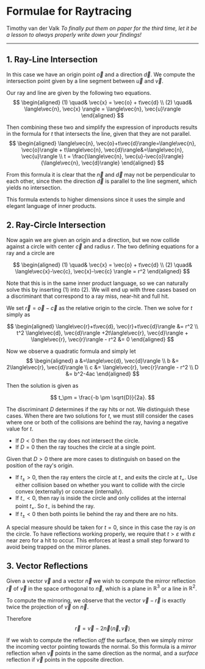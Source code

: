 # Formulae for Raytracing
Timothy van der Valk
*To finally put them on paper for the third time, let it be a lesson to always properly write down your findings!*

---

## 1. Ray-Line Intersection
In this case we have an origin point $\vec{o}$ and a direction $\vec{d}$. We compute the intersection point given by a line segment between $\vec{u}$ and $\vec{v}$.

Our ray and line are given by the following two equations.
$$
\begin{aligned}
(1) \quad& \vec{x} = \vec{o} + t\vec{d} \\
(2) \quad& \langle\vec{n}, \vec{x} \rangle = \langle\vec{n}, \vec{u}\rangle
\end{aligned}
$$

Then combining these two and simplify the expression of inproducts results in the formula for $t$ that intersects the line, given that they are not parallel.
$$
\begin{aligned}
\langle\vec{n}, \vec{o}+t\vec{d}\rangle=\langle\vec{n}, \vec{o}\rangle + t\langle\vec{n}, \vec{d}\rangle&=\langle\vec{n}, \vec{u}\rangle \\
t = \frac{\langle\vec{n}, \vec{u}-\vec{o}\rangle}{\langle\vec{n}, \vec{d}\rangle}
\end{aligned}
$$

From this formula it is clear that the $\vec{n}$ and $\vec{d}$ may not be perpendicular to each other, since then the direction $\vec{d}$ is parallel to the line segment, which yields no intersection.

This formula extends to higher dimensions since it uses the simple and elegant language of inner products.

## 2. Ray-Circle Intersection

Now again we are given an origin and a direction, but we now collide against a circle with center $\vec{c}$ and radius $r$. The two defining equations for a ray and a circle are

$$
\begin{aligned}
(1) \quad& \vec{x} = \vec{o} + t\vec{d} \\
(2) \quad& \langle\vec{x}-\vec{c}, \vec{x}-\vec{c} \rangle = r^2
\end{aligned}
$$

Note that this is in the same inner product language, so we can naturally solve this by inserting $(1)$ into $(2)$. We will end up with three cases based on a discriminant that correspond to a ray miss, near-hit and full hit.

We set $\vec{r} = \vec{o}-\vec{c}$ as the relative origin to the circle. Then we solve for $t$ simply as

$$
\begin{aligned}
\langle\vec{r}+t\vec{d}, \vec{r}+t\vec{d}\rangle &= r^2 \\
t^2 \langle\vec{d}, \vec{d}\rangle +2t\langle\vec{r}, \vec{d}\rangle +  \langle\vec{r}, \vec{r}\rangle - r^2 &= 0
\end{aligned}
$$

Now we observe a quadratic formula and simply let
$$
\begin{aligned}
a &=\langle\vec{d}, \vec{d}\rangle \\ 
b &= 2\langle\vec{r}, \vec{d}\rangle \\
c &= \langle\vec{r}, \vec{r}\rangle - r^2 \\
D &= b^2-4ac
\end{aligned}
$$

Then the solution is given as

$$
t_\pm = \frac{-b \pm \sqrt{D}}{2a}.
$$

The discriminant $D$ determines if the ray hits or not. We distinguish these cases. When there are two solutions for $t$, we must still consider the cases where one or both of the collisions are behind the ray, having a negative value for $t$.

- If $D < 0$ then the ray does not intersect the circle.
- If $D = 0$ then the ray touches the circle at a single point.

Given that $D > 0$ there are more cases to distinguish on based on the position of the ray's origin.
- If $t_\pm > 0$, then the ray enters the circle at $t_-$ and exits the circle at $t_+$. Use either collision based on whether you want to collide with the circle convex (externally) or concave (internally).
- If $t_- < 0$, then ray is inside the circle and only collides at the internal point $t_+$. So $t_-$ is behind the ray.
- If $t_\pm < 0$ then both points lie behind the ray and there are no hits.

A special measure should be taken for $t=0$, since in this case the ray is *on* the circle. To have reflections working properly, we require that $t>\varepsilon$ with $\varepsilon$ near zero for a hit to occur. This enforces at least a small step forward to avoid being trapped on the mirror planes.

## 3. Vector Reflections
Given a vector $\vec{v}$ and a vector $\vec{n}$ we wish to compute the mirror reflection $\vec{r}$ of $\vec{v}$ in the space orthogonal to $\vec{n}$, which is a plane in $\mathbb{R}^3$ or a line in $\mathbb{R}^2$.

To compute the mirroring, we observe that the vector $\vec{v}-\vec{r}$ is exactly twice the projection of $\vec{v}$ on $\vec{n}$.

Therefore
$$
\vec{r} = \vec{v} - 2\vec{n}\langle \vec{n}, \vec{v}\rangle
$$

If we wish to compute the reflection *off* the surface, then we simply mirror the incoming vector pointing towards the normal. So this formula is a *mirror* reflection when $\vec{v}$ points in the same direction as the normal, and a *surface* reflection if $\vec{v}$ points in the opposite direction.